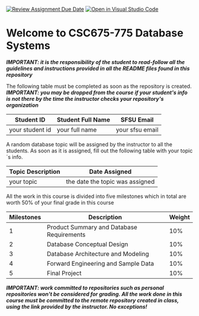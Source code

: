 [![Review Assignment Due Date](https://classroom.github.com/assets/deadline-readme-button-24ddc0f5d75046c5622901739e7c5dd533143b0c8e959d652212380cedb1ea36.svg)](https://classroom.github.com/a/kjqZZ8fh)
[![Open in Visual Studio Code](https://classroom.github.com/assets/open-in-vscode-718a45dd9cf7e7f842a935f5ebbe5719a5e09af4491e668f4dbf3b35d5cca122.svg)](https://classroom.github.com/online_ide?assignment_repo_id=13632174&assignment_repo_type=AssignmentRepo)
# Welcome to CSC675-775 Database Systems

***IMPORTANT: it is the responsibility of the student to read-follow all the guidelines and instructions provided in all the README files found in this repository***

The following table must be completed as soon as the repository is created. ***IMPORTANT: you may be dropped from the course if your student's info is not there by the time the instructor checks your repository's organization***


|        Student ID          |     Student Full Name      |        SFSU Email          |
| ---------------------------| ---------------------------| ---------------------------|
|      your student id       |       your full name       |      your sfsu email       |


A random database topic will be assigned by the instructor to all the students. As soon as it is assigned, fill out the following table with your topic´s info.

|       Topic Description        |              Date Assigned                 |
| ------------------------------ | ------------------------------------------ |
|         your topic             |       the date the topic was assigned      |


All the work in this course is divided into five milestones which in total are worth 50% of your final grade in this course 



| Milestones  |                      Description                      |     Weight    |   
| ----------- | ----------------------------------------------------- | ------------- |
|     1       | Product Summary and Database Requirements             |      10%      |
|     2       | Database Conceptual Design                            |      10%      |
|     3       | Database Architecture and Modeling                    |      10%      |
|     4       | Forward Engineering and Sample Data                   |      10%      |
|     5       | Final Project                                         |      10%      |






***IMPORTANT: work committed to repositories such as personal repositories won't be considered for grading. All the work done in this course must be committed to the remote repository created in class, using the link provided by the instructor. No exceptions!***




 


